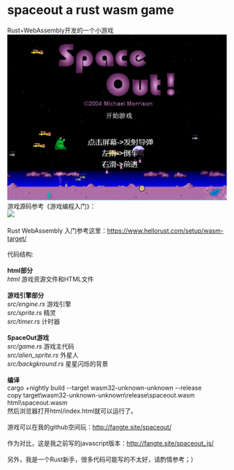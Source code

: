 # spaceout a rust wasm game
Rust+WebAssembly开发的一个小游戏<br/>
<img src="https://raw.githubusercontent.com/planet0104/spaceout/master/spaceout.png" /><br />
游戏源码参考《游戏编程入门》：<br />
<img src="https://img3.doubanio.com/lpic/s26278533.jpg" /><br /><br />
Rust WebAssembly 入门参考这里：https://www.hellorust.com/setup/wasm-target/<br /><br />
代码结构:<br /><br />
<b>html部分</b><br />
<i>html</i> 游戏资源文件和HTML文件<br /><br />
<b>游戏引擎部分</b><br />
<i>src/engine.rs</i> 游戏引擎<br />
<i>src/sprite.rs</i> 精灵<br />
<i>src/timer.rs</i> 计时器<br /><br />
<b>SpaceOut游戏</b><br />
<i>src/game.rs</i> 游戏主代码<br />
<i>src/alien_sprite.rs</i> 外星人<br />
<i>src/backgkround.rs</i> 星星闪烁的背景<br /><br />
<b>编译</b><br />
cargo  +nightly build --target wasm32-unknown-unknown --release<br />
copy target\wasm32-unknown-unknown\release\spaceout.wasm html\spaceout.wasm<br />
然后浏览器打开html/index.html就可以运行了。<br /><br />
游戏可以在我的github空间玩：http://fangte.site/spaceout/<br /><br />
作为对比，这是我之前写的javascript版本：http://fangte.site/spaceout_js/<br /><br />
另外，我是一个Rust新手，很多代码可能写的不太好，请酌情参考；）
